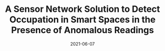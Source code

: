 ---
title: "A Sensor Network Solution to Detect Occupation in Smart Spaces in the Presence of Anomalous Readings"
collection: publications
permalink: /publication/2021-06-07-occupation
excerpt: ''
date: 2021-06-07
venue: "IEEE Sensors Letters"
paperurl: 'https://ieeexplore.ieee.org/document/9447893'
citation: "Maciel, Hyuri, Geymerson S. Ramos, and Andre LL Aquino. A Sensor Network Solution to Detect Occupation in Smart Spaces in the Presence of Anomalous Readings. IEEE Sensors Letters 5.7 (2021): 1-4."
---